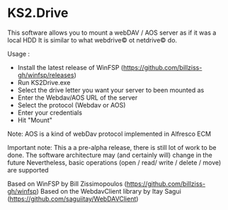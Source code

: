 # KS2.Drive
This software allows you to mount a webDAV / AOS server as if it was a local HDD
It is similar to what webdrive© ot netdrive© do.

Usage :
- Install the latest release of WinFSP (https://github.com/billziss-gh/winfsp/releases)
- Run KS2Drive.exe
- Select the drive letter you want your server to been mounted as
- Enter the Webdav/AOS URL of the server
- Select the protocol (Webdav or AOS)
- Enter your credentials
- Hit "Mount"

Note:
AOS is a kind of webDav protocol implemented in Alfresco ECM

Important note:
This a a pre-alpha release, there is still lot of work to be done.
The software architecture may (and certainly will) change in the future
Nevertheless, basic operations (open / read/ write / delete / move) are supported

Based on WinFSP by Bill Zissimopoulos (https://github.com/billziss-gh/winfsp)
Based on the WebdavClient library by Itay Sagui (https://github.com/saguiitay/WebDAVClient)
